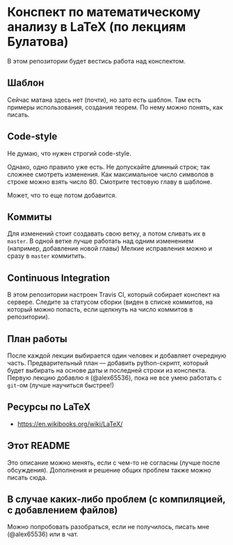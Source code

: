 # Конспект по математическому анализу в LaTeX (по лекциям Булатова)

В этом репозитории будет вестись работа над конспектом.

## Шаблон

Сейчас матана здесь нет (почти), но зато есть шаблон.
Там есть примеры использования, создания теорем.
По нему можно понять, как писать.

## Code-style

Не думаю, что нужен строгий code-style.

Однако, одно правило уже есть.
Не допускайте длинный строк; так сложнее смотреть изменения.
Как максимальное число символов в строке можно взять число 80.
Смотрите тестовую главу в шаблоне.

Может, что то еще потом добавится.

## Коммиты

Для изменений стоит создавать свою ветку, а потом сливать их в `master`.
В одной ветке лучше работать над одним изменением
(например, добавление новой главы)
Мелкие исправления можно и сразу в `master` коммитить.

## Continuous Integration

В этом репозитории настроен Travis CI, который собирает конспект на сервере.
Следите за статусом сборки
(виден в списке коммитов, на который можно попасть,
если щелкнуть на число коммитов в репозитории).

## План работы

После каждой лекции выбирается один человек и добавляет очередную часть.
Предварительный план &mdash; добавить python-скрипт, который будет выбирать
на основе даты и последней строки из конспекта. Первую лекцию добавлю я
(@alex65536), пока не все умею работать с `git`-ом
(лучше научиться быстрее!)

## Ресурсы по LaTeX

* https://en.wikibooks.org/wiki/LaTeX/

## Этот README

Это описание можно менять, если с чем-то не согласны (лучше после обсуждения).
Дополнения и решение общих проблем также можно писать сюда.

## В случае каких-либо проблем (с компиляцией, с добавлением файлов)

Можно попробовать разобраться, если не получилось,
писать мне (@alex65536) или в чат.
